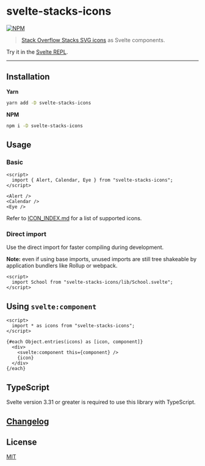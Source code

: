 # svelte-stacks-icons

[![NPM][npm]][npm-url]

> [Stack Overflow Stacks SVG icons](https://github.com/StackExchange/Stacks-Icons) as Svelte components.

<!-- REPO_URL -->

Try it in the [Svelte REPL](https://svelte.dev/repl/cb5d02d03b96401ea0b5cbce6e3f6621).

---

<!-- TOC -->

## Installation

**Yarn**

```bash
yarn add -D svelte-stacks-icons
```

**NPM**

```bash
npm i -D svelte-stacks-icons
```

## Usage

### Basic

```svelte
<script>
  import { Alert, Calendar, Eye } from "svelte-stacks-icons";
</script>

<Alert />
<Calendar />
<Eye />
```

Refer to [ICON_INDEX.md](ICON_INDEX.md) for a list of supported icons.

### Direct import

Use the direct import for faster compiling during development.

**Note:** even if using base imports, unused imports are still tree shakeable by application bundlers like Rollup or webpack.

```svelte no-eval
<script>
  import School from "svelte-stacks-icons/lib/School.svelte";
</script>
```

## Using `svelte:component`

```svelte
<script>
  import * as icons from "svelte-stacks-icons";
</script>

{#each Object.entries(icons) as [icon, component]}
  <div>
    <svelte:component this={component} />
    {icon}
  </div>
{/each}
```

## TypeScript

Svelte version 3.31 or greater is required to use this library with TypeScript.

## [Changelog](CHANGELOG.md)

## License

[MIT](LICENSE)

[npm]: https://img.shields.io/npm/v/svelte-stacks-icons.svg?color=%23f48225&style=for-the-badge
[npm-url]: https://npmjs.com/package/svelte-stacks-icons
